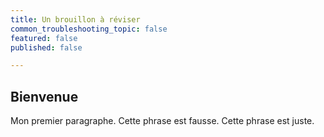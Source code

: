 ```yaml
---
title: Un brouillon à réviser
common_troubleshooting_topic: false
featured: false
published: false

---
```

## Bienvenue

Mon premier paragraphe. Cette phrase est fausse. Cette phrase est juste.